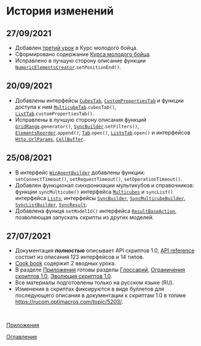 # История изменений

## 27/09/2021
* Добавлен [третий урок](../cookBook/cellsAccess.md) в Курс молодого бойца.
* Сформировано содержание [Курса молодого бойца](../cookBook/cookBook.md).
* Исправлено в лучшую сторону описание функции [`NumericElementsCreator`](../API/elementsManipulator.md#NumericElementsCreator).`setPositionEnd()`.

## 20/09/2021
* Добавлены интерфейсы [`CubesTab`](../API/views.md#CubesTab), [`CustomPropertiesTab`](../API/dimensions.md#CustomPropertiesTab) и функции доступа к ним [`MulticubeTab`](../API/views.md#MulticubeTab).`cubesTab()`, [`ListTab`](../API/dimensions.md#ListTab).`customPropertiesTab()`.
* Исправлены в лучшую сторону описания функций [`GridRange`](../API/views.md#GridRange).`generator()`, [`SyncBuilder`](../API/sync.md#SyncBuilder).`setFilters()`, [`ElementsReorder`](../API/elementsManipulator.md#ElementsReorder).`append()`, [`Tab`](../API/views.md#Tab).`open()`, [`ListsTab`](../API/dimensions.md#ListsTab).`open()` и интерфейсов [`Http.UrlParams`](../API/http.md#UrlParams), [`CellBuffer`](../API/common.md#CellBuffer).

## 25/08/2021
* В интерфейс [`WinAgentBuilder`](../API/winAgent.md#WinAgentBuilder) добавлены функции: `setConnectTimeout()`, `setRequestTimeout()`, `setOperationTimeout()`.
* Добавлен функционал синхронизации мультикубов и справочников: функции `syncMulticube()` интерфейса [`Multicubes`](../API/views.md#Multicubes) и `syncList()` интерфейса [`Lists`](../API/dimensions.md#Lists), интерфейсы [`SyncBuilder`](../API/sync.md#SyncBuilder), [`SyncMulticubeBuilder`](../API/sync.md#SyncMulticubeBuilder), [`SyncListBuilder`](../API/sync.md#SyncListBuilder), [`SyncResult`](../API/sync.md#SyncResult).
* Добавлена функця `setModelId()` интерфейса [`ResultBaseAction`](../API/scriptChains.md#ResultBaseAction), позволяющая запускать скрипты из других моделей.

## 27/07/2021

* Документация ***полностью*** описывает API скриптов 1.0, [API reference](../API/API.md) состоит из описания 123 интерфейсов и 14 типов.
* [Cook book](../cookBook/cookBook.md) содержит 2 вводных урока.
* В разделе [Приложения](appendix.md) готовы разделы [Глоссарий](glossary.md), [Ограничения скриптов 1.0](constraints.md), [Эволюция скриптов 1.0](evolution.md).
* Все материалы подготовлены только на русском языке (RU).
* Изменения в скриптах фиксируются в виде буллетов для последующего описания в документации к скриптам 1.0 в топике https://rucom.optimacros.com/topic/5203/.

&nbsp;

[Приложения](appendix.md)

[Оглавление](../README.md)
